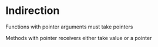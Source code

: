 # Indirection

Functions with pointer arguments must take pointers

Methods with pointer receivers either take value or a pointer
